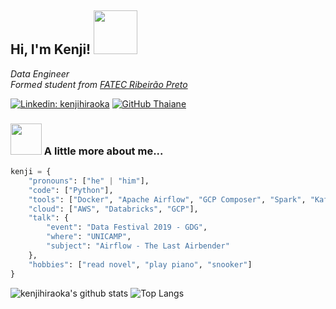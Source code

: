<h2>Hi, I'm Kenji! <img src="https://media.giphy.com/media/VOPK1BqsMEJRS/giphy.gif" width="70"></h2>
<p><em>Data Engineer
</br>Formed student from <a href="http://www.fatecrp.edu.br/">FATEC Ribeirão Preto
</em></p>

[![Linkedin: kenjihiraoka](https://img.shields.io/badge/-kenjihiraoka-blue?style=flat-square&logo=Linkedin&logoColor=white&link=https://www.linkedin.com/in/kenjihiraoka/)](https://www.linkedin.com/in/kenjihiraoka/)
[![GitHub Thaiane](https://img.shields.io/github/followers/kenjihiraoka?label=follow&style=social)](https://github.com/kenjihiraoka)


### <img src="https://media.giphy.com/media/ZlCsLIEg0okec/giphy.gif" width="50"> A little more about me...

```python
kenji = {
    "pronouns": ["he" | "him"],
    "code": ["Python"],
    "tools": ["Docker", "Apache Airflow", "GCP Composer", "Spark", "Kafka", "Snowplow"],
    "cloud": ["AWS", "Databricks", "GCP"],
    "talk": {
        "event": "Data Festival 2019 - GDG",
        "where": "UNICAMP",
        "subject": "Airflow - The Last Airbender"
    },
    "hobbies": ["read novel", "play piano", "snooker"]
}

```
![kenjihiraoka's github stats](https://github-readme-stats.vercel.app/api?username=kenjihiraoka&show_icons=true)
![Top Langs](https://github-readme-stats.vercel.app/api/top-langs/?username=kenjihiraoka&layout=compact)
